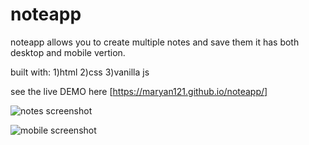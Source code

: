 # noteapp

noteapp allows you to create multiple notes and save them it has both desktop and mobile vertion.

built with: 
1)html
2)css
3)vanilla js

see the live DEMO here [https://maryan121.github.io/noteapp/]

![notes screenshot](https://user-images.githubusercontent.com/88990104/218264183-2e77972f-320f-47fc-9c26-37815104395e.jpg)

![mobile screenshot](https://user-images.githubusercontent.com/88990104/218264150-ef29a813-1f30-4c2f-a17b-50711155eb61.jpg)

